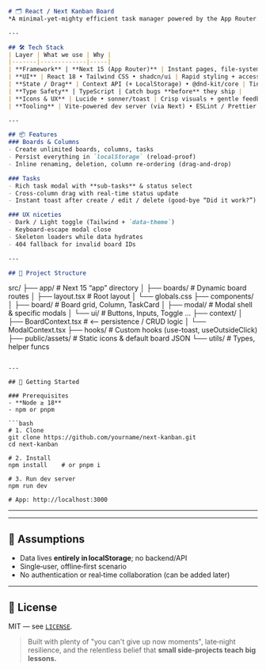 ```markdown
# 🗂️ React / Next Kanban Board  
*A minimal‑yet‑mighty efficient task manager powered by the App Router.*

---

## 🛠️ Tech Stack
| Layer | What we use | Why |
|-------|-------------|-----|
| **Framework** | **Next 15 (App Router)** | Instant pages, file‑system routing, SEO |
| **UI** | React 18 • Tailwind CSS • shadcn/ui | Rapid styling + accessible primitives |
| **State / Drag** | Context API (+ LocalStorage) • @dnd‑kit/core | Tiny footprint, buttery‑smooth drag‑and‑drop |
| **Type Safety** | TypeScript | Catch bugs **before** they ship |
| **Icons & UX** | Lucide • sonner/toast | Crisp visuals + gentle feedback |
| **Tooling** | Vite‑powered dev server (via Next) • ESLint / Prettier | Fast reloads, consistent code |

---

## 📦 Features
### Boards & Columns  
- Create unlimited boards, columns, tasks  
- Persist everything in `localStorage` (reload‑proof)  
- Inline renaming, deletion, column re‑ordering (drag‑and‑drop)

### Tasks  
- Rich task modal with **sub‑tasks** & status select  
- Cross‑column drag with real‑time status update  
- Instant toast after create / edit / delete (good‑bye “Did it work?”)

### UX niceties  
- Dark / Light toggle (Tailwind + `data-theme`)  
- Keyboard‑escape modal close  
- Skeleton loaders while data hydrates  
- 404 fallback for invalid board IDs

---

## 🧱 Project Structure
```

src/
├── app/                    # Next 15 “app” directory
│   ├── boards/             # Dynamic board routes
│   ├── layout.tsx          # Root layout
│   └── globals.css
├── components/
│   ├── board/              # Board grid, Column, TaskCard
│   ├── modal/              # Modal shell & specific modals
│   └── ui/                 # Buttons, Inputs, Toggle …
├── context/
│   ├── BoardContext.tsx    # <— persistence / CRUD logic
│   └── ModalContext.tsx
├── hooks/                  # Custom hooks (use-toast, useOutsideClick)
├── public/assets/          # Static icons & default board JSON
└── utils/                  # Types, helper funcs

````

---

## 🚀 Getting Started

### Prerequisites  
- **Node ≥ 18**  
- npm or pnpm

```bash
# 1. Clone
git clone https://github.com/yourname/next-kanban.git
cd next-kanban

# 2. Install
npm install    # or pnpm i

# 3. Run dev server
npm run dev

# App: http://localhost:3000
````

---



---

## 📝 Assumptions

* Data lives **entirely in localStorage**; no backend/API
* Single‑user, offline‑first scenario
* No authentication or real‑time collaboration (can be added later)

---



## 📄 License

MIT — see [`LICENSE`](./LICENSE).

> Built with plenty of "you can't give up now moments", late‑night resilience, and the relentless belief that **small side‑projects teach big lessons.**

```
```
